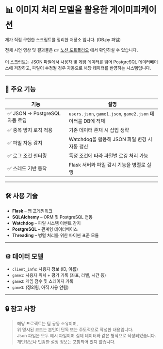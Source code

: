 # 📊 이미지 처리 모델을 활용한 게이미피케이션</br>

제가 직접 구현한 스크립트를 정리한 저장소 입니다. (DB.py 파일)

전체 시연 영상 및 결과물은 👉 [노션 포트폴리오](https://magical-rate-172.notion.site/I-Son-56c028578c5f44ba86fa2b6d245c4b27) 에서 확인하실 수 있습니다.</br>

이 스크립트는 JSON 파일에서 사용자 및 게임 데이터를 읽어 PostgreSQL 데이터베이스에 저장하고, 파일이 수정될 경우 자동으로 해당 데이터를 반영하는 시스템입니다.

---
## 📌 주요 기능

| 기능 | 설명 |
|------|------|
| ✅ JSON → PostgreSQL 자동 로딩 | `users.json`, `game1.json`, `game2.json` 데이터를 DB에 적재 |
| ✅ 중복 방지 로직 적용 | 기존 데이터 존재 시 삽입 생략 |
| ✅ 파일 자동 감지 | Watchdog을 활용해 JSON 파일 변경 시 자동 갱신 |
| ✅ 로그 조건 필터링 | 특정 조건에 따라 파일별 로깅 처리 가능 |
| ✅ 스레드 기반 동작 | Flask 서버와 파일 감시 기능을 병렬로 실행

---
## 🛠️ 사용 기술

- **Flask** –  웹 프레임워크
- **SQLAlchemy** – ORM 및 PostgreSQL 연동
- **Watchdog** – 파일 시스템 이벤트 감지
- **PostgreSQL** – 관계형 데이터베이스
- **Threading** – 병렬 처리를 위한 파이썬 표준 모듈

---
## ⚙️ 데이터 모델

- `client_info`: 사용자 정보 (ID, 이름)
- `game1`: 사용자 위치 + 평가 기록 (좌표, 라벨, 시간 등)
- `game2`: 게임 점수 및 스테이지 기록
- `game3`: (정의됨, 아직 사용 안됨)

---
## 🔒 참고 사항

> 해당 프로젝트는 팀 공동 소유이며,  
> 위 명시된 코드는 본인이 단독 또는 주도적으로 작성한 내용입니다.</br>
> Json 파일은 모두 예시 파일이며 실제 데이터와 같은 형식으로 작성되었습니다.</br>
> 개인정보나 민감한 설정 정보는 포함되어 있지 않습니다.
